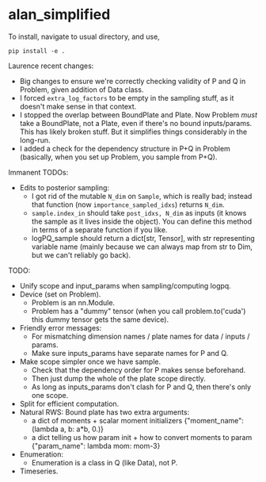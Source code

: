 # alan_simplified

To install, navigate to usual directory, and use,
```
pip install -e .
```

Laurence recent changes:
  * Big changes to ensure we're correctly checking validity of P and Q in Problem, given addition of Data class.
  * I forced `extra_log_factors` to be empty in the sampling stuff, as it doesn't make sense in that context.
  * I stopped the overlap between BoundPlate and Plate.  Now Problem _must_ take a BoundPlate, not a Plate, even if there's no bound inputs/params.  This has likely broken stuff.  But it simplifies things considerably in the long-run.
  * I added a check for the dependency structure in P+Q in Problem (basically, when you set up Problem, you sample from P+Q).

Immanent TODOs:
  * Edits to posterior sampling:
    - I got rid of the mutable `N_dim` on `Sample`, which is really bad; instead that function (now `importance_sampled_idxs`) returns `N_dim`.
    - `sample.index_in` should take `post_idxs, N_dim` as inputs (it knows the sample as it lives inside the object).  You can define this method in terms of a separate function if you like.
    - logPQ_sample should return a dict[str, Tensor], with str representing variable name (mainly because we can always map from str to Dim, but we can't reliably go back).

TODO:
  * Unify scope and input_params when sampling/computing logpq.
  * Device (set on Problem).
    - Problem is an nn.Module.
    - Problem has a "dummy" tensor (when you call problem.to('cuda') this dummy tensor gets the same device).
  * Friendly error messages:
    - For mismatching dimension names / plate names for data / inputs / params.
    - Make sure inputs_params have separate names for P and Q.
  * Make scope simpler once we have sample.
    - Check that the dependency order for P makes sense beforehand.
    - Then just dump the whole of the plate scope directly.
    - As long as inputs_params don't clash for P and Q, then there's only one scope.
  * Split for efficient computation.
  * Natural RWS: Bound plate has two extra arguments:
    - a dict of moments + scalar moment initializers {"moment_name": (lambda a, b: a*b, 0.)}
    - a dict telling us how param init + how to convert moments to param {"param_name": lambda mom: mom-3}
  * Enumeration:
    - Enumeration is a class in Q (like Data), not P.
  * Timeseries.
